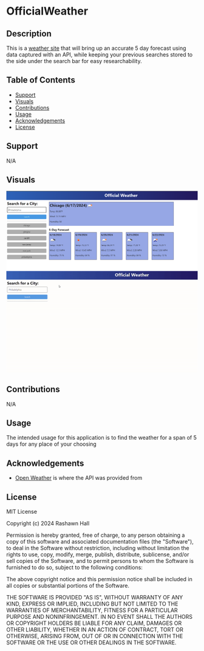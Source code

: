 # OfficialWeather

## Description 

This is a  [weather site](https://ther16h.github.io/OfficialWeather/) that will bring up an accurate 5 day forecast using data captured with an API,  while keeping your previous searches stored to the side under the search bar for easy researchability. 

## Table of Contents

- [Support](#support)
- [Visuals](#visuals)
- [Contributions](#contributions)
- [Usage](#usage)
- [Acknowledgements](#acknowledgements)
- [License](#license)

## Support
N/A

## Visuals
![ScreenShot1](./assets/images/SS2.png)
![Demo](./assets/images/Demo2.gif) 

## Contributions
N/A

## Usage
The intended usage for this application is to find the weather for a span of 5 days for any place of your choosing

## Acknowledgements
- [Open Weather](https://openweathermap.org/) is where the API was provided from

## License
MIT License

Copyright (c) 2024 Rashawn Hall

Permission is hereby granted, free of charge, to any person obtaining a copy
of this software and associated documentation files (the "Software"), to deal
in the Software without restriction, including without limitation the rights
to use, copy, modify, merge, publish, distribute, sublicense, and/or sell
copies of the Software, and to permit persons to whom the Software is
furnished to do so, subject to the following conditions:

The above copyright notice and this permission notice shall be included in all
copies or substantial portions of the Software.

THE SOFTWARE IS PROVIDED "AS IS", WITHOUT WARRANTY OF ANY KIND, EXPRESS OR
IMPLIED, INCLUDING BUT NOT LIMITED TO THE WARRANTIES OF MERCHANTABILITY,
FITNESS FOR A PARTICULAR PURPOSE AND NONINFRINGEMENT. IN NO EVENT SHALL THE
AUTHORS OR COPYRIGHT HOLDERS BE LIABLE FOR ANY CLAIM, DAMAGES OR OTHER
LIABILITY, WHETHER IN AN ACTION OF CONTRACT, TORT OR OTHERWISE, ARISING FROM,
OUT OF OR IN CONNECTION WITH THE SOFTWARE OR THE USE OR OTHER DEALINGS IN THE
SOFTWARE.
